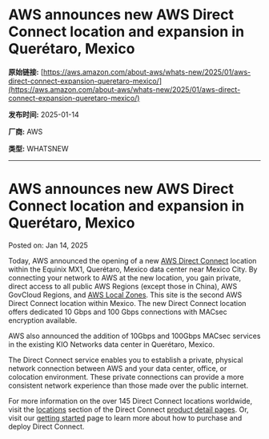 # AWS announces new AWS Direct Connect location and expansion in Querétaro, Mexico

**原始链接:** [https://aws.amazon.com/about-aws/whats-new/2025/01/aws-direct-connect-expansion-queretaro-mexico/](https://aws.amazon.com/about-aws/whats-new/2025/01/aws-direct-connect-expansion-queretaro-mexico/)

**发布时间:** 2025-01-14

**厂商:** AWS

**类型:** WHATSNEW

---
# AWS announces new AWS Direct Connect location and expansion in Querétaro, Mexico

Posted on: Jan 14, 2025 

Today, AWS announced the opening of a new [AWS Direct Connect](https://aws.amazon.com/directconnect) location within the Equinix MX1, Querétaro, Mexico data center near Mexico City. By connecting your network to AWS at the new location, you gain private, direct access to all public AWS Regions (except those in China), AWS GovCloud Regions, and [AWS Local Zones](https://aws.amazon.com/about-aws/global-infrastructure/localzones/). This site is the second AWS Direct Connect location within Mexico. The new Direct Connect location offers dedicated 10 Gbps and 100 Gbps connections with MACsec encryption available.

AWS also announced the addition of 10Gbps and 100Gbps MACsec services in the existing KIO Networks data center in Querétaro, Mexico.  
  
The Direct Connect service enables you to establish a private, physical network connection between AWS and your data center, office, or colocation environment. These private connections can provide a more consistent network experience than those made over the public internet.  
  
For more information on the over 145 Direct Connect locations worldwide, visit the [locations](https://aws.amazon.com/directconnect/locations/) section of the Direct Connect [product detail pages](https://aws.amazon.com/directconnect). Or, visit our [getting started](https://aws.amazon.com/directconnect/getting-started/) page to learn more about how to purchase and deploy Direct Connect.
